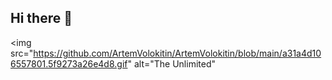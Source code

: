 ## Hi there 👋


<img src="https://github.com/ArtemVolokitin/ArtemVolokitin/blob/main/a31a4d106557801.5f9273a26e4d8.gif" alt="The Unlimited"
